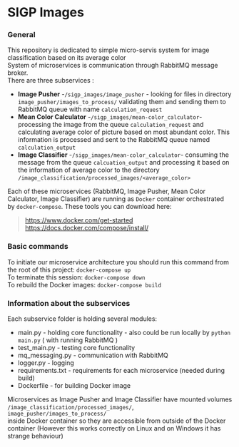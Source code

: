 # SIGP Images

### General
This repository is dedicated to simple micro-servis system for image classification based on its average color  <br />
System of microservices is communication through RabbitMQ message broker. <br />
There are three subservices :  <br />
* **Image Pusher** -`/sigp_images/image_pusher` - looking for files in directory `image_pusher/images_to_process/`
  validating them and sending them to RabbitMQ queue with name `calculation_request`
* **Mean Color Calculator** -`/sigp_images/mean-color_calculator`- processing the image from the queue `calculation_request` 
  and calculating average color of picture based on most abundant color. 
  This information is processed and sent to the RabbitMQ queue named `calculation_output`
* **Image Classifier** -`/sigp_images/mean-color_calculator`- consuming the message from the queue `calcuation_output` 
  and processing it based on the information of average color to the directory 
  `/image_classification/processed_images/<average_color>` 

Each of these microservices (RabbitMQ, Image Pusher, Mean Color Calculator, Image Classifier) are running 
as `Docker` container orchestrated by `docker-compose`. These tools you can download here:<br />
> https://www.docker.com/get-started <br />
> https://docs.docker.com/compose/install/

### Basic commands
To initiate our microservice architecture you should run this command from the root of this project:
`docker-compose up` <br />
To terminate this session: 
`docker-compose down` <br />
To rebuild the Docker images:
`docker-compose build`

### Information about the subservices
Each subservice folder is holding several modules:
* main.py - holding core functionality - also could be run locally by `python main.py` ( with running RabbitMQ )
* test_main.py - testing core functionality
* mq_messaging.py - communication with RabbitMQ
* logger.py - logging
* requirements.txt - requirements for each microservice (needed during build)
* Dockerfile - for building Docker image

Microservices as Image Pusher and Image Classifier have mounted volumes <br /> 
`/image_classification/processed_images/`, `image_pusher/images_to_process/`<br />
inside Docker container so they are accessible 
from outside of the Docker container (However this works correctly on Linux and on Windows it has strange behaviour) 
